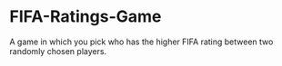 # FIFA-Ratings-Game
A game in which you pick who has the higher FIFA rating between two randomly chosen players.
